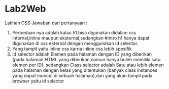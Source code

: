 # Lab2Web
Latihan CSS
Jawaban dari pertanyaan :
1. Perbedaan nya adalah kalau h1 bisa digunakan didalam css internal,inline maupun eksternal,sedangkan #intro h1 hanya dapat digunakan di css ekternal dengan menggunakan id selector.
2. Yang tampil yaitu inline css karna inline css lebih spesifik
3. id selector adalah Elemen pada halaman dengan ID yang diberikan (pada halaman HTML yang diberikan,namun hanya boleh memiliki satu elemen per ID), sedangkan Class selector adalah Satu atau lebih elemen pada halaman dengan kelas yang ditentukan (banyak class instances yang dapat muncul di sebuah halaman),dan yang akan tampil pada browser yaitu id selector
